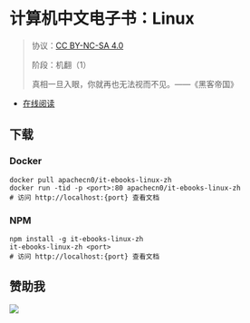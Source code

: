 <!--
    需要填充的占位符：
    
    README.md
    
        计算机中文电子书：Linux：文档中文名
        {nameEn}：文档英文名
        {urlEn}：文档原始链接
        iteb-linux：域名前缀
        飞龙：负责人名称
        wizardforcel：负责人 Github 用户名
        562826179：负责人 QQ
        it-ebooks-linux-zh：ApacheCN 的 Github 仓库名称
        it-ebooks-linux-zh：DockerHub 仓库名称
        it-ebooks-linux-zh：PYPI 包名称
        it-ebooks-linux-zh：NPM 包名称
    
    CNAME
    
        iteb-linux：域名前缀

    index.html
    
        计算机中文电子书：Linux：文档中文名
        #852a18：显示颜色
        it-ebooks-linux-zh：ApacheCN 的 Github 仓库名称

    asset/docsify-flygon-footer.js
    
        it-ebooks-linux-zh：ApacheCN 的 Github 仓库名称
-->

# 计算机中文电子书：Linux

> 协议：[CC BY-NC-SA 4.0](http://creativecommons.org/licenses/by-nc-sa/4.0/)
> 
> 阶段：机翻（1）
> 
> 真相一旦入眼，你就再也无法视而不见。——《黑客帝国》

* [在线阅读](https://iteb-linux.flygon.net)

## 下载

### Docker

```
docker pull apachecn0/it-ebooks-linux-zh
docker run -tid -p <port>:80 apachecn0/it-ebooks-linux-zh
# 访问 http://localhost:{port} 查看文档
```

### NPM

```
npm install -g it-ebooks-linux-zh
it-ebooks-linux-zh <port>
# 访问 http://localhost:{port} 查看文档
```

## 赞助我

![](https://img-blog.csdnimg.cn/20200112005920729.png)
